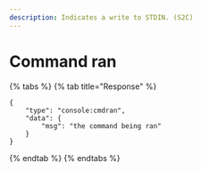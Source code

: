 ```yaml
---
description: Indicates a write to STDIN. (S2C)
---
```


# Command ran

{% tabs %}
{% tab title="Response" %}
```
{
    "type": "console:cmdran",
    "data": {
        "msg": "the command being ran"
    }
}
```
{% endtab %}
{% endtabs %}
